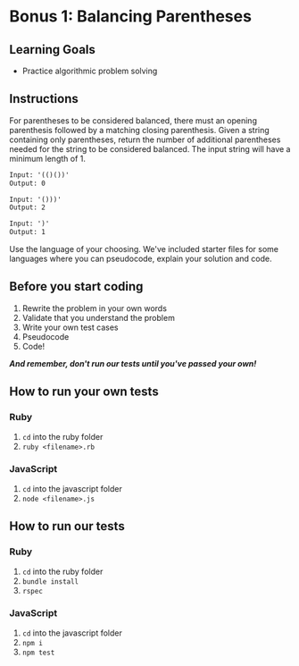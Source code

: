 # Bonus 1: Balancing Parentheses

## Learning Goals

- Practice algorithmic problem solving

## Instructions

For parentheses to be considered balanced, there must an opening parenthesis
followed by a matching closing parenthesis. Given a string containing only
parentheses, return the number of additional parentheses needed for the string
to be considered balanced. The input string will have a minimum length of 1.

```txt
Input: '(()())'
Output: 0

Input: '()))'
Output: 2

Input: ')'
Output: 1
```

Use the language of your choosing. We've included starter files for some
languages where you can pseudocode, explain your solution and code.

## Before you start coding

1. Rewrite the problem in your own words
2. Validate that you understand the problem
3. Write your own test cases
4. Pseudocode
5. Code!

**_And remember, don't run our tests until you've passed your own!_**

## How to run your own tests

### Ruby

1. `cd` into the ruby folder
2. `ruby <filename>.rb`

### JavaScript

1. `cd` into the javascript folder
2. `node <filename>.js`

## How to run our tests

### Ruby

1. `cd` into the ruby folder
2. `bundle install`
3. `rspec`

### JavaScript

1. `cd` into the javascript folder
2. `npm i`
3. `npm test`
